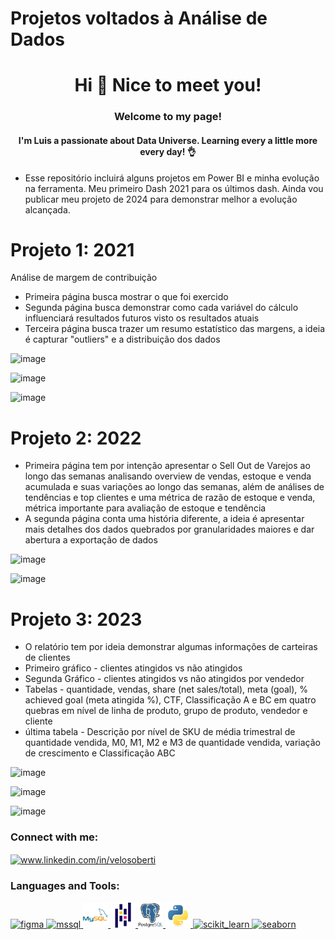# Projetos voltados à Análise de Dados
<h1 align="center">Hi 👋 Nice to meet you!</h1>
<h3 align="center">Welcome to my page!</h3>
<h4 align="center">I'm Luis a passionate about Data Universe. Learning every a little more every day! 👌</h4>



- Esse repositório incluirá alguns projetos em Power BI e minha evolução na ferramenta. Meu primeiro Dash 2021 para os últimos dash. Ainda vou publicar meu projeto de 2024 para demonstrar melhor a evolução alcançada.




# Projeto 1: 2021

  Análise de margem de contribuição

 - Primeira página busca mostrar o que foi exercido 
 - Segunda página busca demonstrar como cada variável do cálculo influenciará resultados futuros visto os resultados atuais 
 - Terceira página busca trazer um resumo estatístico das margens, a ideia é capturar "outliers" e a distribuição dos dados




![image](https://github.com/user-attachments/assets/5805ddac-35f0-4acf-b573-2a0c0988e4f8)

![image](https://github.com/user-attachments/assets/04e2ad76-4ab0-4550-a321-8bc90b257942)

![image](https://github.com/user-attachments/assets/d285ce45-9007-42b1-8f1f-411544ebd6b4)





# Projeto 2: 2022

- Primeira página tem por intenção apresentar o Sell Out de Varejos ao longo das semanas analisando overview de vendas, estoque e venda acumulada e suas variações ao longo das semanas, além de análises de tendências e top clientes e uma métrica de razão de estoque e venda, métrica importante para avaliação de estoque e tendência
- A segunda página conta uma história diferente, a ideia é apresentar mais detalhes dos dados quebrados por granularidades maiores e dar abertura a exportação de dados

![image](https://github.com/user-attachments/assets/13e49d33-8b77-41d8-b6c4-ee24c5a8532b)

![image](https://github.com/user-attachments/assets/2d136554-540f-4bf3-9825-67b1bfb1aae5)




# Projeto 3: 2023

- O relatório tem por ideia demonstrar algumas informações de carteiras de clientes
- Primeiro gráfico - clientes atingidos vs não atingidos
- Segunda Gráfico - clientes atingidos vs não atingidos por vendedor
- Tabelas - quantidade, vendas, share (net sales/total), meta (goal), % achieved goal (meta atingida %), CTF, Classificação A e BC em quatro quebras em nível de linha de produto, grupo de produto, vendedor e cliente
- última tabela - Descrição por nível de SKU de média trimestral de quantidade vendida, M0, M1, M2 e M3 de quantidade vendida, variação de crescimento e Classificação ABC

![image](https://github.com/user-attachments/assets/be5e7d9e-78b9-452e-82d1-c5c5cdaa7bde)

  ![image](https://github.com/user-attachments/assets/2c52571d-3340-4e31-a3c6-b22927f6fbe8)

  ![image](https://github.com/user-attachments/assets/2c41426a-5e05-4f05-8e67-9ebcd343893d)



  

<h3 align="left">Connect with me:</h3>
<p align="left">
<a href="https://linkedin.com/in/www.linkedin.com/in/velosoberti" target="blank"><img align="center" src="https://raw.githubusercontent.com/rahuldkjain/github-profile-readme-generator/master/src/images/icons/Social/linked-in-alt.svg" alt="www.linkedin.com/in/velosoberti" height="30" width="40" /></a>
</p>

<h3 align="left">Languages and Tools:</h3>
<p align="left"> <a href="https://www.figma.com/" target="_blank" rel="noreferrer">
  <img src="https://www.vectorlogo.zone/logos/figma/figma-icon.svg" alt="figma" width="40" height="40"/> </a> 
  <a href="https://www.microsoft.com/en-us/sql-server" target="_blank" rel="noreferrer"> <img src="https://www.svgrepo.com/show/303229/microsoft-sql-server-logo.svg" alt="mssql" width="40" height="40"/> 
  </a> <a href="https://www.mysql.com/" target="_blank" rel="noreferrer"> <img src="https://raw.githubusercontent.com/devicons/devicon/master/icons/mysql/mysql-original-wordmark.svg" alt="mysql" width="40" height="40"/> 
  </a> <a href="https://pandas.pydata.org/" target="_blank" rel="noreferrer"> <img src="https://raw.githubusercontent.com/devicons/devicon/2ae2a900d2f041da66e950e4d48052658d850630/icons/pandas/pandas-original.svg" alt="pandas" width="40" height="40"/> 
  </a> <a href="https://www.postgresql.org" target="_blank" rel="noreferrer"> <img src="https://raw.githubusercontent.com/devicons/devicon/master/icons/postgresql/postgresql-original-wordmark.svg" alt="postgresql" width="40" height="40"/> </a>
  <a href="https://www.python.org" target="_blank" rel="noreferrer"> <img src="https://raw.githubusercontent.com/devicons/devicon/master/icons/python/python-original.svg" alt="python" width="40" height="40"/> </a> <a href="https://scikit-learn.org/" target="_blank" rel="noreferrer"> 
    <img src="https://upload.wikimedia.org/wikipedia/commons/0/05/Scikit_learn_logo_small.svg" alt="scikit_learn" width="40" height="40"/> </a> <a href="https://seaborn.pydata.org/" target="_blank" rel="noreferrer"> <img src="https://seaborn.pydata.org/_images/logo-mark-lightbg.svg" alt="seaborn" width="40" height="40"/> </a> </p>

